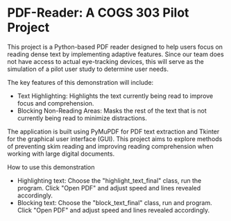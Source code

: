 # PDF-Reader: A COGS 303 Pilot Project
This project is a Python-based PDF reader designed to help users focus on reading dense text by implementing adaptive features. Since our team does not have access to actual eye-tracking devices, this will serve as the simulation of a pilot user study to determine user needs. 

The key features of this demonstration will include:

- Text Highlighting: Highlights the text currently being read to improve focus and comprehension.
- Blocking Non-Reading Areas: Masks the rest of the text that is not currently being read to minimize distractions.

The application is built using PyMuPDF for PDF text extraction and Tkinter for the graphical user interface (GUI). This project aims to explore methods of preventing skim reading and improving reading comprehension when working with large digital documents.

How to use this demonstration 

- Highlighting text: Choose the "highlight_text_final" class, run the program. Click "Open PDF" and adjust speed and lines revealed accordingly. 
- Blocking text: Choose the "block_text_final" class, run and program. Click "Open PDF" and adjust speed and lines revealed accordingly. 
